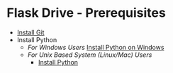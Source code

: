# Flask Drive - Prerequisites

- [Install Git](https://git-scm.com/downloads)
- Install Python
  - *For Windows Users* [Install Python on Windows](PythonInstallationOnWindows.md)
  - *For Unix Based System (Linux/Mac) Users*
    - [Install Python](https://www.python.org/downloads/)
